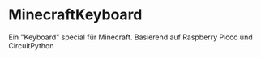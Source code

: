 # MinecraftKeyboard
Ein "Keyboard" special für Minecraft. Basierend auf Raspberry Picco und CircuitPython
